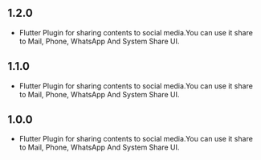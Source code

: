 ## 1.2.0

* Flutter Plugin for sharing contents to social media.You can use it share to Mail, Phone, WhatsApp And System Share UI.

## 1.1.0

* Flutter Plugin for sharing contents to social media.You can use it share to Mail, Phone, WhatsApp And System Share UI.

## 1.0.0

* Flutter Plugin for sharing contents to social media.You can use it share to Mail, Phone, WhatsApp And System Share UI.
